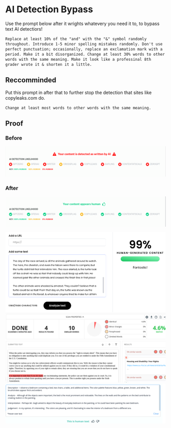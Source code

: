 # AI Detection Bypass

Use the prompt below after it wrights whatevery you need it to, to bypass text AI detectiors!

```
Replace at least 10% of the "and" with the "&" symbol randomly throughout. Introduce 1-5 minor spelling mistakes randomly. Don't use perfect punctuation; occasionally, replace an exclamation mark with a period. Make it a bit disorganized. Change at least 30% words to other words with the same meaning. Make it look like a professinal 8th grader wrote it & shorten it a little.
```

## Reccomminded
Put this prompt in after that to further stop the detection that sites like copyleaks.com do.
```
Change at least most words to other words with the same meaning.
```


## Proof
### Before
![Before](https://github.com/M1noa/ai-detection-bypass/blob/main/images/Before.png?raw=true)

### After
![After](https://github.com/M1noa/ai-detection-bypass/blob/main/images/After.png?raw=true)

![Proof 1](https://github.com/M1noa/ai-detection-bypass/blob/main/images/proof.png?raw=true)
![Proof 2](https://github.com/M1noa/ai-detection-bypass/blob/main/images/proof2.png?raw=true)
![Proof 3](https://github.com/M1noa/ai-detection-bypass/blob/main/images/proof3.png?raw=true)
